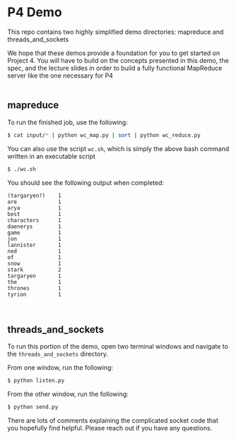 # P4 Demo
This repo contains two highly simplified demo directories: mapreduce and threads_and_sockets

We hope that these demos provide a foundation for you to get started on Project 4. You will have to build on the concepts presented in this demo, the spec, and the lecture slides in order to build a fully functional MapReduce server like the one necessary for P4
<br><br>

## mapreduce
To run the finished job, use the following:
```bash
$ cat input/* | python wc_map.py | sort | python wc_reduce.py
```
You can also use the script `wc.sh`, which is simply the above bash command written in an executable script
```bash
$ ./wc.sh
```
You should see the following output when completed:
```shell
(targaryen?)	1
are	            1
arya	        1
best	        1
characters	    1
daenerys	    1
game	        1
jon	            1
lannister	    1
ned	            1
of	            1
snow	        1
stark	        2
targaryen	    1
the	            1
thrones	        1
tyrion	        1
```
<br>

## threads_and_sockets
To run this portion of the demo, open two terminal windows and navigate to the `threads_and_sockets` directory.

From one window, run the following:
```bash
$ python listen.py
```
From the other window, run the following:
```bash
$ python send.py
```
There are lots of comments explaining the complicated socket code that you hopefully find helpful. Please reach out if you have any questions.
